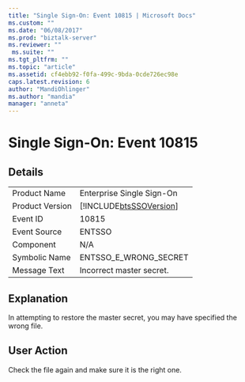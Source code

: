 ```yaml
---
title: "Single Sign-On: Event 10815 | Microsoft Docs"
ms.custom: ""
ms.date: "06/08/2017"
ms.prod: "biztalk-server"
ms.reviewer: ""
 ms.suite: ""
ms.tgt_pltfrm: ""
ms.topic: "article"
ms.assetid: cf4ebb92-f0fa-499c-9bda-0cde726ec98e
caps.latest.revision: 6
author: "MandiOhlinger"
ms.author: "mandia"
manager: "anneta"
---
```

# Single Sign-On: Event 10815
## Details  
  
|||  
|-|-|  
|Product Name|Enterprise Single Sign-On|  
|Product Version|[!INCLUDE[btsSSOVersion](../includes/btsssoversion-md.md)]|  
|Event ID|10815|  
|Event Source|ENTSSO|  
|Component|N/A|  
|Symbolic Name|ENTSSO_E_WRONG_SECRET|  
|Message Text|Incorrect master secret.|  
  
## Explanation  
 In attempting to restore the master secret, you may have specified the wrong file.  
  
## User Action  
 Check the file again and make sure it is the right one.